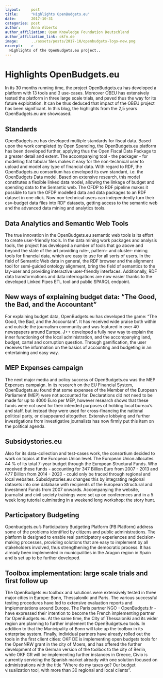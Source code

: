 ```yaml
---
layout:     post
title:      "Highlights OpenBudgets.eu"
date:       2017-10-31
categories: post
author:     Anna Alberts
author_affiliation: Open Knowledge Foundation Deutschland
author_affiliation_link: okfn.de
image:      ../assets/posts/2017-10/openbudgets-logo-new.png
excerpt:    >
  Highlights of the OpenBudgets.eu project..
---
```


# Highlights OpenBudgets.eu

In its 30 months running time, the project OpenBudgets.eu has developed a platform with 13 tools and 3 use-cases. Moreover OBEU has extensively tested the platform in three large scale trials, and paved thus the way for its future exploitation. It can be thus deduced that impact of the OBEU project has been significant. In this blog, the highlights from the 2,5 years OpenBudgets.eu are showcased.

## Standards
OpenBudgets.eu has developed multiple standards for fiscal data. Based upon the work completed by Open Spending, the OpenBudgets.eu platform has been developed further, applying thus the Open Fiscal Data Package to a greater detail and extent. The accompanying tool - the packager - for modelling flat tabular files makes it easy for the non-technical user to upload and model any type of financial data.
With regard to RDF, the OpenBudgets.eu consortium has developed its own standard, i.e. the OpenBudgets Data model. Based on extensive research, this model constitutes a flexible linked data model, allowing the linkage of budget and spending data to the Semantic web.
The OFDP to RDF pipeline makes it possible to turn the OFDP modelled data and data packages to an RDF dataset in one click. Now non-technical users can independently turn their csv-budget data files into RDF datasets, getting access to the semantic web and the advanced data mining and analytics tools.

## Data Analytics and Semantic Web Tools
The true innovation in the OpenBudgets.eu semantic web tools is its effort to create user-friendly tools. In the data mining work packages and analysis tools, the project has developed a number of tools that go above and beyond the state of the art providing rule-, pattern- and cluster- mining tools for financial data, which are easy to use for all sorts of users. In the field of Semantic Web data in general, the RDF browser and the alignment tool for semi-guided ontology alignment, bring the field of semantics to the lay-user and providing interactive user-friendly interfaces. Additionally, RDF data transformations and data interrogations are now easier thanks to the developed Linked Pipes ETL tool and public SPARQL endpoint.

## New ways of explaining budget data: “The Good, the Bad, and the Accountant”
For explaining budget data, OpenBudgets.eu has developed the game: “The Good, the Bad, and the Accountant”. It has received wide praise both within and outside the journalism community and was featured in over 40 newspapers around Europe. J++ developed a fully new way to explain the inner functioning of the local administration, and the accompanying land, budget, cartel and corruption question. Through gamification, the user receives the information on the basics of accounting and budgeting in an entertaining and easy way.

## MEP Expenses campaign
The next major media and policy success of OpenBudgets.eu was the MEP Expenses campaign. In its research on the EU Financial System, OpenBudgets.eu found that some expenses of the Member of the European Parliament (MEP) were not accounted for. Declarations did not need to be made for up to 4000 Euro per MEP, however research shows that these funds were not used for their intended purposes of holding local bureau’s and staff, but instead they were used for cross-financing the national political party, or disappeared altogether. Extensive lobbying and further investigations from investigative journalists has now firmly put this item on the political agenda.

## Subsidystories.eu
Also for its data-collection and test-cases work, the consortium decided to work on topics at the European Union level. The European Union allocates 44 % of its total 7-year budget through the European Structural Funds. Who received these funds - accounting for 347 Billion Euro from 2007 - 2013 and 477 Billion from 2014 - 2020 - could only be traced through regional and local websites. Subsidystories.eu changes this by integrating regional datasets into one database with recipients of the European Structural and Investment Funds from 2007 onwards. Accompanying the website, journalist and civil society trainings were set up on conferences and in a 5 week long tutorial culminating in a weekend long workshop: the story hunt.

## Participatory Budgeting
Openbudgets.eu’s Participatory Budgeting Platform (PB Platform) address some of the problems identified by citizens and public administrations. The platform is designed to enable real participatory experiences and decision-making processes, providing solutions that are easy to implement by all stakeholders involved, thus strengthening the democratic process. It has already been implemented in municipalities in the Aragon region in Spain and is set up to be further developed.

## Toolbox implementation: large scale trials and first follow up
The OpenBudgets.eu toolbox and solutions were extensively tested in three major cities in Europe: Bonn, Thessaloniki and Paris. The various successful testing procedures have led to extensive evaluation reports and implementations around Europe. The Paris partner NGO - OpenBudgets.fr - have expressed their intention to become the French implementing partner for OpenBudgets.eu. At the same time, the City of Thessaloniki and its wider region are planning to further implement the OpenBudgets.eu tools. In addition to that the Municipality of Bonn will take up the toolbox in its enterprise system. Finally, individual partners have already rolled out the tools in the first client cities: OKF DE is implementing open budgets tools for the OpenNRW grant in the city of Moers, and has offered the further development of the German version of the toolbox to the city of Berlin, while OKF GR will be implementing further instances in Greece, Civio is currently servicing the Spanish market already with one solution focused on administrations with the title “Where do my taxes go? Our budget visualization tool, with more than 30 regional and local clients”.
